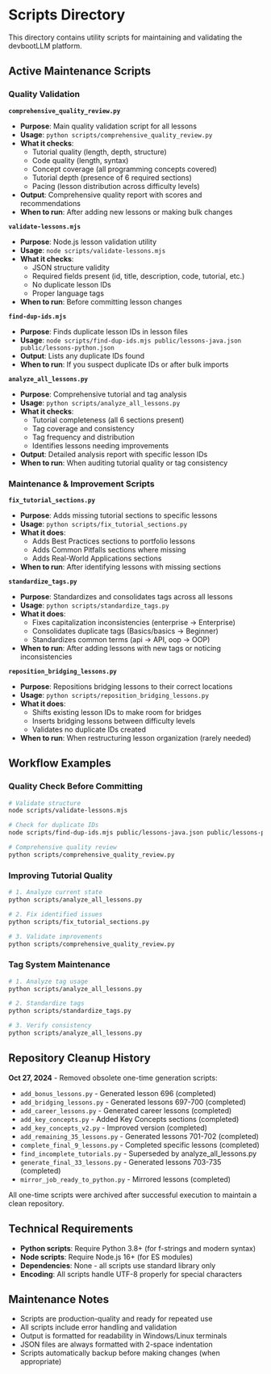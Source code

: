 # Scripts Directory

This directory contains utility scripts for maintaining and validating the devbootLLM platform.

## Active Maintenance Scripts

### Quality Validation

**`comprehensive_quality_review.py`**
- **Purpose**: Main quality validation script for all lessons
- **Usage**: `python scripts/comprehensive_quality_review.py`
- **What it checks**:
  - Tutorial quality (length, depth, structure)
  - Code quality (length, syntax)
  - Concept coverage (all programming concepts covered)
  - Tutorial depth (presence of 6 required sections)
  - Pacing (lesson distribution across difficulty levels)
- **Output**: Comprehensive quality report with scores and recommendations
- **When to run**: After adding new lessons or making bulk changes

**`validate-lessons.mjs`**
- **Purpose**: Node.js lesson validation utility
- **Usage**: `node scripts/validate-lessons.mjs`
- **What it checks**:
  - JSON structure validity
  - Required fields present (id, title, description, code, tutorial, etc.)
  - No duplicate lesson IDs
  - Proper language tags
- **When to run**: Before committing lesson changes

**`find-dup-ids.mjs`**
- **Purpose**: Finds duplicate lesson IDs in lesson files
- **Usage**: `node scripts/find-dup-ids.mjs public/lessons-java.json public/lessons-python.json`
- **Output**: Lists any duplicate IDs found
- **When to run**: If you suspect duplicate IDs or after bulk imports

**`analyze_all_lessons.py`**
- **Purpose**: Comprehensive tutorial and tag analysis
- **Usage**: `python scripts/analyze_all_lessons.py`
- **What it checks**:
  - Tutorial completeness (all 6 sections present)
  - Tag coverage and consistency
  - Tag frequency and distribution
  - Identifies lessons needing improvements
- **Output**: Detailed analysis report with specific lesson IDs
- **When to run**: When auditing tutorial quality or tag consistency

### Maintenance & Improvement Scripts

**`fix_tutorial_sections.py`**
- **Purpose**: Adds missing tutorial sections to specific lessons
- **Usage**: `python scripts/fix_tutorial_sections.py`
- **What it does**:
  - Adds Best Practices sections to portfolio lessons
  - Adds Common Pitfalls sections where missing
  - Adds Real-World Applications sections
- **When to run**: After identifying lessons with missing sections

**`standardize_tags.py`**
- **Purpose**: Standardizes and consolidates tags across all lessons
- **Usage**: `python scripts/standardize_tags.py`
- **What it does**:
  - Fixes capitalization inconsistencies (enterprise → Enterprise)
  - Consolidates duplicate tags (Basics/basics → Beginner)
  - Standardizes common terms (api → API, oop → OOP)
- **When to run**: After adding lessons with new tags or noticing inconsistencies

**`reposition_bridging_lessons.py`**
- **Purpose**: Repositions bridging lessons to their correct locations
- **Usage**: `python scripts/reposition_bridging_lessons.py`
- **What it does**:
  - Shifts existing lesson IDs to make room for bridges
  - Inserts bridging lessons between difficulty levels
  - Validates no duplicate IDs created
- **When to run**: When restructuring lesson organization (rarely needed)

## Workflow Examples

### Quality Check Before Committing

```bash
# Validate structure
node scripts/validate-lessons.mjs

# Check for duplicate IDs
node scripts/find-dup-ids.mjs public/lessons-java.json public/lessons-python.json

# Comprehensive quality review
python scripts/comprehensive_quality_review.py
```

### Improving Tutorial Quality

```bash
# 1. Analyze current state
python scripts/analyze_all_lessons.py

# 2. Fix identified issues
python scripts/fix_tutorial_sections.py

# 3. Validate improvements
python scripts/comprehensive_quality_review.py
```

### Tag System Maintenance

```bash
# 1. Analyze tag usage
python scripts/analyze_all_lessons.py

# 2. Standardize tags
python scripts/standardize_tags.py

# 3. Verify consistency
python scripts/analyze_all_lessons.py
```

## Repository Cleanup History

**Oct 27, 2024** - Removed obsolete one-time generation scripts:
- `add_bonus_lessons.py` - Generated lesson 696 (completed)
- `add_bridging_lessons.py` - Generated lessons 697-700 (completed)
- `add_career_lessons.py` - Generated career lessons (completed)
- `add_key_concepts.py` - Added Key Concepts sections (completed)
- `add_key_concepts_v2.py` - Improved version (completed)
- `add_remaining_35_lessons.py` - Generated lessons 701-702 (completed)
- `complete_final_9_lessons.py` - Completed specific lessons (completed)
- `find_incomplete_tutorials.py` - Superseded by analyze_all_lessons.py
- `generate_final_33_lessons.py` - Generated lessons 703-735 (completed)
- `mirror_job_ready_to_python.py` - Mirrored lessons (completed)

All one-time scripts were archived after successful execution to maintain a clean repository.

## Technical Requirements

- **Python scripts**: Require Python 3.8+ (for f-strings and modern syntax)
- **Node scripts**: Require Node.js 16+ (for ES modules)
- **Dependencies**: None - all scripts use standard library only
- **Encoding**: All scripts handle UTF-8 properly for special characters

## Maintenance Notes

- Scripts are production-quality and ready for repeated use
- All scripts include error handling and validation
- Output is formatted for readability in Windows/Linux terminals
- JSON files are always formatted with 2-space indentation
- Scripts automatically backup before making changes (when appropriate)
